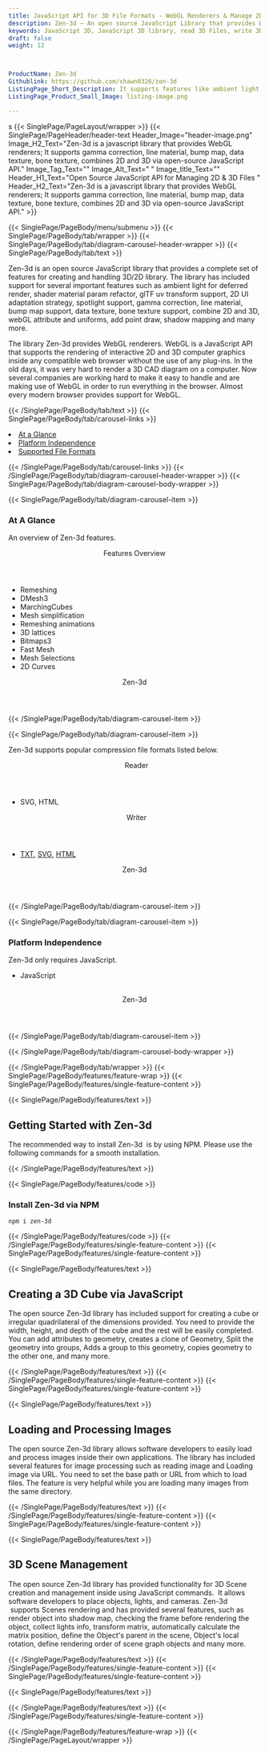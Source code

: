 ```yaml
---
title: JavaScript API for 3D File Formats - WebGL Renderers & Manage 2D/3D
description: Zen-3d – An open source JavaScript Library that provides WebGL renderers; It supports gamma correction, line material, data texture, bone texture, combines 2D.
keywords: JavaScript 3D, JavaScript 3D library, read 3D Files, write 3D Files, convert 3D Files, Open Source 3D library, Render 3D files, Open Source JS Library, render 3D WebGL, read FBX files, read 3D Collada Files, combine 2D and 3D, WebGL renderers
draft: false
weight: 12



ProductName: Zen-3d
Githublink: https://github.com/shawn0326/zen-3d
ListingPage_Short_Description: It supports features like ambient light for deferred render, shader material param refactor, glTF uv transform support, 2D UI adaptation, and much more.
ListingPage_Product_Small_Image: listing-image.png 

---
```

s
{{< SinglePage/PageLayout/wrapper >}}
{{< SinglePage/PageHeader/header-text
Header_Image="header-image.png"
Image_H2_Text="Zen-3d is a javascript library that provides WebGL renderers; It supports gamma correction, line material, bump map, data texture, bone texture, combines 2D and 3D via open-source JavaScript API."
Image_Tag_Text=""
Image_Alt_Text=" "
Image_title_Text=""
Header_H1_Text="Open Source JavaScript API for Managing 2D & 3D Files "
Header_H2_Text="Zen-3d is a javascript library that provides WebGL renderers; It supports gamma correction, line material, bump map, data texture, bone texture, combines 2D and 3D via open-source JavaScript API." >}}

{{< SinglePage/PageBody/menu/submenu >}}
{{< SinglePage/PageBody/tab/wrapper >}}
{{< SinglePage/PageBody/tab/diagram-carousel-header-wrapper >}}
{{< SinglePage/PageBody/tab/text >}}



<p>Zen-3d is an open source JavaScript library that provides a complete set of features for creating and handling 3D/2D library. The library has included support for several important features such as ambient light for deferred render, shader material param refactor, glTF uv transform support, 2D UI adaptation strategy, spotlight support, gamma correction, line material, bump map support, data texture, bone texture support, combine 2D and 3D, webGL attribute and uniforms, add point draw, shadow mapping and many more.</p>
<p>The library Zen-3d provides WebGL renderers. WebGL is a JavaScript API that supports the rendering of interactive 2D and 3D computer graphics inside any compatible web browser without the use of any plug-ins. In the old days, it was very hard to render a 3D CAD diagram on a computer. Now several companies are working hard to make it easy to handle and are making use of WebGL in order to run everything in the browser. Almost every modern browser provides support for WebGL.</p>

{{< /SinglePage/PageBody/tab/text >}}
{{< SinglePage/PageBody/tab/carousel-links >}}

<li data-target="#diagramcarousel" data-slide-to="0"><a href="#">At a Glance</a></li>
<li data-target="#diagramcarousel" data-slide-to="2"><a href="#">Platform Independence</a></li>
<li data-target="#diagramcarousel" data-slide-to="1"><a class="activetab" href="#">Supported File Formats</a></li>


{{< /SinglePage/PageBody/tab/carousel-links >}}
{{< /SinglePage/PageBody/tab/diagram-carousel-header-wrapper >}}
{{< SinglePage/PageBody/tab/diagram-carousel-body-wrapper >}}

{{< SinglePage/PageBody/tab/diagram-carousel-item >}}
<h3>At A Glance</h3>
<p>An overview of Zen-3d features.</p>
<div class="diagram1 d1-poi">
<div class="d1-row">
<div class="d1-col d1-right"><header>Features Overview</header>
<ul>
<li>Remeshing</li>
<li>DMesh3</li>
<li>MarchingCubes</li>
<li>Mesh simplification</li>
<li>Remeshing animations</li>
<li>3D lattices</li>
<li>Bitmaps3</li>
<li>Fast Mesh</li>
<li>Mesh Selections</li>
<li>2D Curves</li>
</ul>
</div>
</div>
<div class="d1-logo" style="border: none;"><!--<img src='listing-image.png' alt="Compression APIs for .NET" />--><header>Zen-3d</header><footer><small></small></footer></div>
<!--/logo--></div>
<!--/diagram1-->
{{< /SinglePage/PageBody/tab/diagram-carousel-item >}}

{{< SinglePage/PageBody/tab/diagram-carousel-item >}}
<p>Zen-3d supports popular compression file formats listed below.</p>
<div class="diagram1 d2  d1-poi">
<div class="d1-row">
<div class="d1-col d1-left"><header><i class="fa fa-arrows-v "> </i> Reader</header>
<ul>
<li>SVG, HTML</li>
</ul>
</div>
<!--/left-->
<div class="d1-col d1-right"><header><i class="fa  fa-long-arrow-down"> </i> Writer</header>
<ul>
<li><a href="https://docs.fileformat.com/word-processing/txt/">TXT</a>, <a href="https://docs.fileformat.com/page-description-language/svg/">SVG</a>, <a href="https://docs.fileformat.com/web/html/">HTML</a></li>
</ul>
</div>
<!--/right--></div>
<!--/row-->
<div class="d1-logo" style="border: none;"><!--<img src='listing-image.png' alt="Compression APIs for .NET" />--><header>Zen-3d</header><footer><small></small></footer></div>
<!--/logo--></div>
<!--/diagram2-->
{{< /SinglePage/PageBody/tab/diagram-carousel-item >}}

{{< SinglePage/PageBody/tab/diagram-carousel-item >}}
<h3>Platform Independence</h3>
<p>Zen-3d only requires JavaScript.</p>
<div class="diagram1 d1-poi">
<div class="d1-row">
<div class="d1-col d1-left">
<ul>
<li>JavaScript</li>
</ul>
</div>
<!--/left-->
<div class="d1-col d1-right"> </div>
<!--/right--></div>
<!--/row-->
<div class="d1-logo" style="border: none;"><!--<img src='listing-image.png' alt="Compression APIs for .NET" />--><header>Zen-3d</header><footer><small></small></footer></div>
<!--/logo--></div>
<!--/diagram2 -->
{{< /SinglePage/PageBody/tab/diagram-carousel-item >}}

{{< /SinglePage/PageBody/tab/diagram-carousel-body-wrapper >}}

{{< /SinglePage/PageBody/tab/wrapper >}}
{{< SinglePage/PageBody/features/feature-wrap >}}
{{< SinglePage/PageBody/features/single-feature-content >}}

{{< SinglePage/PageBody/features/text >}}
<h2 class="h2title">Getting Started with Zen-3d</h2>
<p>The recommended way to install Zen-3d  is by using NPM. Please use the following commands for a smooth installation.</p>
{{< /SinglePage/PageBody/features/text >}}

{{< SinglePage/PageBody/features/code >}}
<h3>Install Zen-3d via NPM</h3>
<pre><code class="html">npm i zen-3d </code></pre>

{{< /SinglePage/PageBody/features/code >}}
{{< /SinglePage/PageBody/features/single-feature-content >}}
{{< SinglePage/PageBody/features/single-feature-content >}}

{{< SinglePage/PageBody/features/text >}}
<h2 class="h2title">Creating a 3D Cube via JavaScript</h2>
<p>The open source Zen-3d library has included support for creating a cube or irregular quadrilateral of the dimensions provided. You need to provide the width, height, and depth of the cube and the rest will be easily completed. You can add attributes to geometry, creates a clone of Geometry, Split the geometry into groups, Adds a group to this geometry, copies geometry to the other one, and many more.</p>

{{< /SinglePage/PageBody/features/text >}}
{{< /SinglePage/PageBody/features/single-feature-content >}}
{{< SinglePage/PageBody/features/single-feature-content >}}

{{< SinglePage/PageBody/features/text >}}
<h2 class="h2title">Loading and Processing Images</h2>
<p>The open source Zen-3d library allows software developers to easily load and process images inside their own applications. The library has included several features for image processing such as reading image and Loading image via URL. You need to set the base path or URL from which to load files. The feature is very helpful while you are loading many images from the same directory.</p>
{{< /SinglePage/PageBody/features/text >}}
{{< /SinglePage/PageBody/features/single-feature-content >}}
{{< SinglePage/PageBody/features/single-feature-content >}}

{{< SinglePage/PageBody/features/text >}}
<h2 class="h2title">3D Scene Management</h2>
<p>The open source Zen-3d library has provided functionality for 3D Scene creation and management inside using JavaScript commands.  It allows software developers to place objects, lights, and cameras. Zen-3d  supports Scenes rendering and has provided several features, such as render object into shadow map, checking the frame before rendering the object, collect lights info, transform matrix, automatically calculate the matrix position, define the Object's parent in the scene, Object's local rotation, define rendering order of scene graph objects and many more.</p>

{{< /SinglePage/PageBody/features/text >}}
{{< /SinglePage/PageBody/features/single-feature-content >}}
{{< SinglePage/PageBody/features/single-feature-content >}}

{{< SinglePage/PageBody/features/text >}}
 


{{< /SinglePage/PageBody/features/text >}}
{{< /SinglePage/PageBody/features/single-feature-content >}}

{{< /SinglePage/PageBody/features/feature-wrap >}}
{{< /SinglePage/PageLayout/wrapper >}}